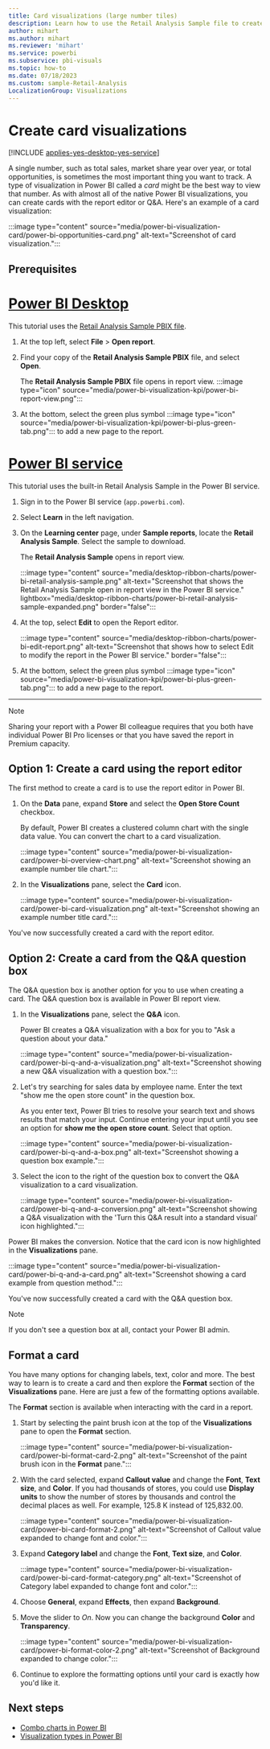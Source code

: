 ```yaml
---
title: Card visualizations (large number tiles)
description: Learn how to use the Retail Analysis Sample file to create a Card visualization in Power BI to view a single type of data, such as total sales.
author: mihart
ms.author: mihart
ms.reviewer: 'mihart'
ms.service: powerbi
ms.subservice: pbi-visuals
ms.topic: how-to
ms.date: 07/18/2023
ms.custom: sample-Retail-Analysis
LocalizationGroup: Visualizations
---
```


# Create card visualizations

[!INCLUDE [applies-yes-desktop-yes-service](../includes/applies-yes-desktop-yes-service.md)]

A single number, such as total sales, market share year over year, or total opportunities, is sometimes the most important thing you want to track. A type of visualization in Power BI called a *card* might be the best way to view that number. As with almost all of the native Power BI visualizations, you can create cards with the report editor or Q&A. Here's an example of a card visualization:

:::image type="content" source="media/power-bi-visualization-card/power-bi-opportunities-card.png" alt-text="Screenshot of card visualization.":::

## Prerequisites

# [Power BI Desktop](#tab/powerbi-desktop)

This tutorial uses the [Retail Analysis Sample PBIX file](https://download.microsoft.com/download/9/6/D/96DDC2FF-2568-491D-AAFA-AFDD6F763AE3/Retail%20Analysis%20Sample%20PBIX.pbix).

1. At the top left, select **File** > **Open report**.

1. Find your copy of the **Retail Analysis Sample PBIX** file, and select **Open**.

   The **Retail Analysis Sample PBIX** file opens in report view. :::image type="icon" source="media/power-bi-visualization-kpi/power-bi-report-view.png":::

1. At the bottom, select the green plus symbol :::image type="icon" source="media/power-bi-visualization-kpi/power-bi-plus-green-tab.png"::: to add a new page to the report.

# [Power BI service](#tab/powerbi-service)

This tutorial uses the built-in Retail Analysis Sample in the Power BI service.

1. Sign in to the Power BI service (`app.powerbi.com`).

1. Select **Learn** in the left navigation.

1. On the **Learning center** page, under **Sample reports**, locate the **Retail Analysis Sample**. Select the sample to download.

   The **Retail Analysis Sample** opens in report view.
  
   :::image type="content" source="media/desktop-ribbon-charts/power-bi-retail-analysis-sample.png" alt-text="Screenshot that shows the Retail Analysis Sample open in report view in the Power BI service." lightbox="media/desktop-ribbon-charts/power-bi-retail-analysis-sample-expanded.png" border="false":::

1. At the top, select **Edit** to open the Report editor.

   :::image type="content" source="media/desktop-ribbon-charts/power-bi-edit-report.png" alt-text="Screenshot that shows how to select Edit to modify the report in the Power BI service." border="false":::

1. At the bottom, select the green plus symbol :::image type="icon" source="media/power-bi-visualization-kpi/power-bi-plus-green-tab.png"::: to add a new page to the report.

---

> [!NOTE]
> Sharing your report with a Power BI colleague requires that you both have individual Power BI Pro licenses or that you have saved the report in Premium capacity.

## Option 1: Create a card using the report editor

The first method to create a card is to use the report editor in Power BI.

1. On the **Data** pane, expand **Store** and select the **Open Store Count** checkbox.

    By default, Power BI creates a clustered column chart with the single data value. You can convert the chart to a card visualization.

   :::image type="content" source="media/power-bi-visualization-card/power-bi-overview-chart.png" alt-text="Screenshot showing an example number tile chart.":::

1. In the **Visualizations** pane, select the **Card** icon.

   :::image type="content" source="media/power-bi-visualization-card/power-bi-card-visualization.png" alt-text="Screenshot showing an example number title card.":::

You've now successfully created a card with the report editor.

## Option 2: Create a card from the Q&A question box

The Q&A question box is another option for you to use when creating a card. The Q&A question box is available in Power BI report view.

1. In the **Visualizations** pane, select the **Q&A** icon.

   Power BI creates a Q&A visualization with a box for you to "Ask a question about your data."

   :::image type="content" source="media/power-bi-visualization-card/power-bi-q-and-a-visualization.png" alt-text="Screenshot showing a new Q&A visualization with a question box.":::

1. Let's try searching for sales data by employee name. Enter the text "show me the open store count" in the question box.

   As you enter text, Power BI tries to resolve your search text and shows results that match your input. Continue entering your input until you see an option for **show me the open store count**. Select that option.

   :::image type="content" source="media/power-bi-visualization-card/power-bi-q-and-a-box.png" alt-text="Screenshot showing a question box example.":::

1. Select the icon to the right of the question box to convert the Q&A visualization to a card visualization.

   :::image type="content" source="media/power-bi-visualization-card/power-bi-q-and-a-conversion.png" alt-text="Screenshot showing a Q&A visualization with the 'Turn this Q&A result into a standard visual' icon highlighted.":::

Power BI makes the conversion. Notice that the card icon is now highlighted in the **Visualizations** pane.

:::image type="content" source="media/power-bi-visualization-card/power-bi-q-and-a-card.png" alt-text="Screenshot showing a card example from question method.":::

You've now successfully created a card with the Q&A question box.

> [!NOTE]
> If you don't see a question box at all, contact your Power BI admin.

## Format a card

You have many options for changing labels, text, color and more. The best way to learn is to create a card and then explore the **Format** section of the **Visualizations** pane. Here are just a few of the formatting options available.

The **Format** section is available when interacting with the card in a report.

1. Start by selecting the paint brush icon at the top of the **Visualizations** pane to open the **Format** section.

   :::image type="content" source="media/power-bi-visualization-card/power-bi-format-card-2.png" alt-text="Screenshot of the paint brush icon in the **Format** pane.":::

1. With the card selected, expand **Callout value** and change the **Font**, **Text size**, and **Color**. If you had thousands of stores, you could use **Display units** to show the number of stores by thousands and control the decimal places as well. For example, 125.8 K instead of 125,832.00.

   :::image type="content" source="media/power-bi-visualization-card/power-bi-card-format-2.png" alt-text="Screenshot of Callout value expanded to change font and color.":::

1. Expand **Category label** and change the **Font**, **Text size**, and **Color**.

   :::image type="content" source="media/power-bi-visualization-card/power-bi-card-format-category.png" alt-text="Screenshot of Category label expanded to change font and color.":::

1. Choose **General**, expand **Effects**, then expand **Background**.
1. Move the slider to *On*. Now you can change the background **Color** and **Transparency**.

   :::image type="content" source="media/power-bi-visualization-card/power-bi-format-color-2.png" alt-text="Screenshot of Background expanded to change color.":::

1. Continue to explore the formatting options until your card is exactly how you'd like it.

## Next steps

- [Combo charts in Power BI](power-bi-visualization-combo-chart.md)
- [Visualization types in Power BI](power-bi-visualization-types-for-reports-and-q-and-a.md)
